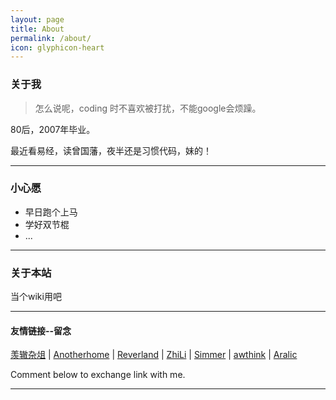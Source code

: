 ```yaml
---
layout: page
title: About
permalink: /about/
icon: glyphicon-heart
---
```


### 关于我

> 怎么说呢，coding 时不喜欢被打扰，不能google会烦躁。   

80后，2007年毕业。     

最近看易经，读曾国藩，夜半还是习惯代码，妹的！   

---

### 小心愿

* 早日跑个上马
* 学好双节棍
* ...


---

### 关于本站   
当个wiki用吧

***


#### 友情链接--留念

[羡辙杂俎](http://zhangwenli.com/blog) \| [Anotherhome](https://www.anotherhome.net) \| [Reverland](http://reverland.org/) \| [ZhiLi](http://lizhipower.github.io/) \| [Simmer](http://simmer-jun.github.io/) \| [awthink](http://awthink.net/) \| [Aralic](http://aralic.github.io/)

Comment below to exchange link with me.  

---